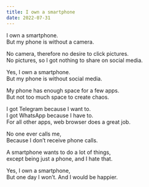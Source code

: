 ```yaml
---
title: I own a smartphone
date: 2022-07-31
---
```


I own a smartphone.  
But my phone is without a camera.  

No camera, therefore no desire to click pictures.  
No pictures, so I got nothing to share on social media.

Yes, I own a smartphone.  
But my phone is without social media.

My phone has enough space for a few apps.  
But not too much space to create chaos.  

I got Telegram because I want to.  
I got WhatsApp because I have to.  
For all other apps, web browser does a great job.

No one ever calls me,  
Because I don’t receive phone calls.

A smartphone wants to do a lot of things,  
except being just a phone, and I hate that.

Yes, I own a smartphone,  
But one day I won’t.
And I would be happier.